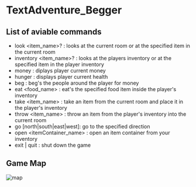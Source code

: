 # TextAdventure_Begger

## List of aviable commands

- look <item_name>? 		: looks at the current room or at the specified item in the current room
- inventory <item_name>? 	: looks at the players inventory or at the specified item in the player inventory
- money 					: diplays player current money
- hunger					: displays player current health
- beg						: beg's the people around the player for money
- eat <food_name>			: eat's the specified food item inside the player's inventory
- take <item_name>			: take an item from the current room and place it in the player's inventory
- throw <item_name>			: throw an item from the player's inventory into the current room
- go [north|south|east|west]: go to the specified direction
- open <itemContainer_name> : open an item container from your inventory
- exit | quit				: shut down the game

## Game Map

![map](https://user-images.githubusercontent.com/32639021/32135083-506a1c80-bbf9-11e7-88c8-12e6a5b39edc.png)
